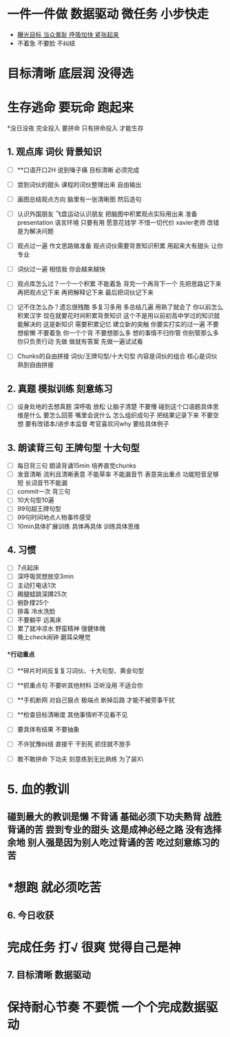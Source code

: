 # 一件一件做 数据驱动 微任务 小步快走 
- [曝光目标 当众羞耻 呼吸加快 紧张起来](https://github.com/cuixiaorui/study-every-day/issues) 
- 不着急 不要脸 不纠结

# 目标清晰 底层润 没得选
# 生存逃命 要玩命 跑起来
*没日没夜 完全投入 要拼命 只有拼命投入 才能生存 



## 1. 观点库 词伙 背景知识
  - [ ]  **口语开口2H 说到嗓子痛 目标清晰 必须完成
  - [ ]  尝到词伙的甜头 课程的词伙整理出来 自由输出
  - [ ]  画图总结观点方向 脑里有一张清晰图 然后造句
  - [ ]  认识外国朋友 飞盘运动认识朋友 把脑图中积累观点实际用出来 准备presentation 语言环境 只要有用 愿意花钱学 不惜一切代价 xavier老师 改错是为解决问题
  
  - [ ] 观点过一遍 作文思路做准备 观点词伙需要背景知识积累 用起来大有甜头 让你专业
  - [ ]  词伙过一遍 相信我 你会越来越快 
  - [ ]  观点库怎么过？一个一个积累 不能着急 背完一个再背下一个 先把思路记下来 再把观点记下来 再把解释记下来 最后把词伙记下来 
  - [ ] 记不住怎么办？遗忘很残酷 多复习多用 多总结几遍 用熟了就会了 你以前怎么积累汉字 现在就要花时间积累背景知识 这个不是用以前初高中学过的知识就能解决的 这是新知识 需要积累记忆 建立新的突触 你要实打实的过一遍 不要想偷懒 不要着急 你一个个背 不要想那么多 想的事情不归你管 你别管那么多 你只负责行动 先做 做就有答案 先做一遍试试看 
  - [ ]  Chunks的自由拼接 词伙/王牌句型/十大句型   内容是词伙的组合 核心是词伙 熟到自由拼接

## 2. 真题 模拟训练 刻意练习
  - [ ]  设身处地的去想真题 深呼吸 放松 让脑子清楚 不要懵 碰到这个口语题具体思维是什么 要怎么回答 嘴里会说什么 怎么组织成句子 把结果记录下来 不要空想 要有改错本/进步本监督 考官喜欢问why 要给具体例子
  

## 3. 朗读背三句 王牌句型 十大句型
  - [ ]  每日背三句 朗读背诵15min 培养直觉chunks
  - [ ]  发音清晰 流利且清晰表意 不能草率 不能漏音节 表意突出重点 功能短音足够短 长词音节不能漏 
  - [ ]  commit一次 背三句
  - [ ]  10大句型10遍
  - [ ]  99句超王牌句型
  - [ ]  99句时间地点人物事件感受 
  - [ ]  10min具体扩展训练 具体再具体 训练具体思维

## 4. 习惯
  - [ ]  7点起床 
  - [ ]  深呼吸冥想放空3min
  - [ ]  主动打电话1次
  - [ ]  踢腿蛙跳深蹲25次
  - [ ]  俯卧撑25个  
  - [ ]  排毒 冷水洗脸
  - [ ]  不要躺平 远离床 
  - [ ]  累了就冲凉水 野蛮精神 强健体魄 
  - [ ]  晚上check闹钟 磨耳朵睡觉

####      *行动重点
  - [ ]  **碎片时间反复复习词伙、十大句型、黄金句型
  - [ ]  **抓重点句 不要听其他材料 泛听没用 不适合你
  - [ ]  **手机断网 对自己狠点 极端点 断掉后路 才能不被旁事干扰

  - [ ]  **检查目标清晰度 其他事情听不见看不见
  - [ ]  要具体有结果 不要抽象
  - [ ]  不许犹豫纠结 直接干 干到死 抓住就不放手
  - [ ]  敢不敢拼命 下功夫 刻意练到无比熟练 为了装X\


# 5. 血的教训 
## 碰到最大的教训是懒 不背诵 基础必须下功夫熟背 战胜背诵的苦 尝到专业的甜头 这是成神必经之路 没有选择余地 别人强是因为别人吃过背诵的苦 吃过刻意练习的苦
# *想跑 就必须吃苦

## 6. 今日收获
# 完成任务 打√ 很爽 觉得自己是神 
 
## 7. 目标清晰 数据驱动
# 保持耐心节奏 不要慌 一个个完成数据驱动 




